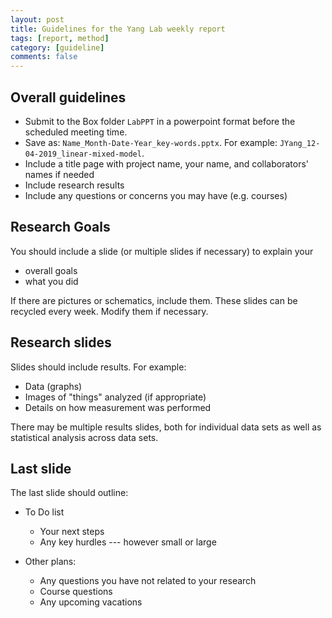 ```yaml
---
layout: post
title: Guidelines for the Yang Lab weekly report
tags: [report, method]
category: [guideline]
comments: false
---
```



## Overall guidelines

- Submit to the Box folder `LabPPT` in a powerpoint format before the scheduled meeting time.
- Save as: `Name_Month-Date-Year_key-words.pptx`. For example: `JYang_12-04-2019_linear-mixed-model`.
- Include a title page with project name, your name, and collaborators' names if needed
- Include research results
- Include any questions or concerns you may have (e.g. courses)

## Research Goals 

You should include a slide (or multiple slides if necessary) to explain your 
  - overall goals 
  - what you did

If there are pictures or schematics, include them. These slides can be recycled every week. Modify them if necessary.

## Research slides

Slides should include results. For example:
- Data (graphs)
- Images of "things" analyzed (if appropriate)
- Details on how measurement was performed 

There may be multiple results slides, both for individual data sets as well as statistical analysis across data sets.


## Last slide

The last slide should outline:

- To Do list
  - Your next steps
  - Any key hurdles --- however small or large
  
- Other plans:
  - Any questions you have not related to your research
  - Course questions
  - Any upcoming vacations

